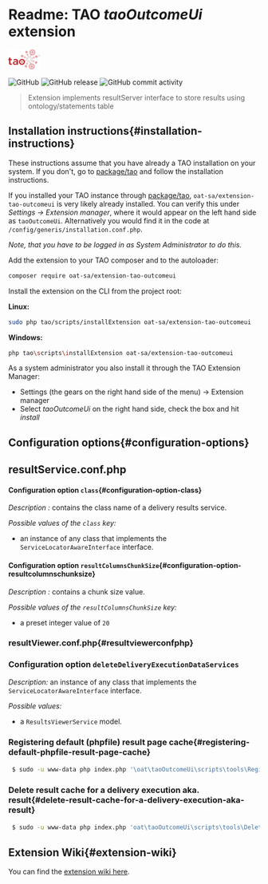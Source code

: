 # Readme: TAO _taoOutcomeUi_ extension

![TAO Logo](https://github.com/oat-sa/taohub-developer-guide/raw/master/resources/tao-logo.png)

![GitHub](https://img.shields.io/github/license/oat-sa/extension-tao-outcomeui.svg)
![GitHub release](https://img.shields.io/github/release/oat-sa/extension-tao-outcomeui.svg)
![GitHub commit activity](https://img.shields.io/github/commit-activity/y/oat-sa/extension-tao-outcomeui.svg)

> Extension implements resultServer interface to store results using ontology/statements table

## Installation instructions{#installation-instructions}

These instructions assume that you have already a TAO installation on your system. If you don't, go to
[package/tao](https://github.com/oat-sa/package-tao) and follow the installation instructions.

If you installed your TAO instance through [package/tao](https://github.com/oat-sa/package-tao),
`oat-sa/extension-tao-outcomeui` is very likely already installed. You can verify this under _Settings -> Extension
manager_, where it would appear on the left hand side as `taoOutcomeUi`. Alternatively you would find it in
the code at `/config/generis/installation.conf.php`.

_Note, that you have to be logged in as System Administrator to do this._

Add the extension to your TAO composer and to the autoloader:
```bash
composer require oat-sa/extension-tao-outcomeui
```

Install the extension on the CLI from the project root:

**Linux:**
```bash
sudo php tao/scripts/installExtension oat-sa/extension-tao-outcomeui
```

**Windows:**
```bash
php tao\scripts\installExtension oat-sa/extension-tao-outcomeui
```

As a system administrator you also install it through the TAO Extension Manager:
- Settings (the gears on the right hand side of the menu) -> Extension manager
- Select _taoOutcomeUi_ on the right hand side, check the box and hit _install_

<!-- Uncomment and describe if applicable
## REST API{#rest-api}

[](https://openapi.taotesting.com/viewer/?url=https://raw.githubusercontent.com/oat-sa/extension-tao-outcomeui/master/doc/rest.json)
-->

<!-- Uncomment and describe if applicable
## LTI Endpoints{#lti-endpoints}

-->

## Configuration options{#configuration-options}

## resultService.conf.php

#### Configuration option `class`{#configuration-option-class}

*Description :* contains the class name of a delivery results service.

*Possible values of the `class` key:* 
* an instance of any class that implements the `ServiceLocatorAwareInterface` interface.

#### Configuration option `resultColumnsChunkSize`{#configuration-option-resultcolumnschunksize}

*Description :* contains a chunk size value.

*Possible values of the `resultColumnsChunkSize` key:* 
* a preset integer value of `20`

### resultViewer.conf.php{#resultviewerconfphp}

### Configuration option `deleteDeliveryExecutionDataServices`

*Description:* an instance of any class that implements the `ServiceLocatorAwareInterface` interface.

*Possible values:* 
* a `ResultsViewerService` model.

### Registering default (phpfile) result page cache{#registering-default-phpfile-result-page-cache}

```bash
 $ sudo -u www-data php index.php '\oat\taoOutcomeUi\scripts\tools\RegisterDefaultResultCache'
```

### Delete result cache for a delivery execution aka. result{#delete-result-cache-for-a-delivery-execution-aka-result}

```bash
 $ sudo -u www-data php index.php 'oat\taoOutcomeUi\scripts\tools\DeleteResultCache' -u {deliveryExecutionUri}
```

## Extension Wiki{#extension-wiki}

You can find the [extension wiki here](https://github.com/oat-sa/extension-tao-outcomeui/wiki).